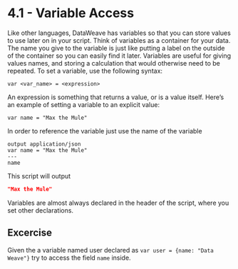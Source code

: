 # 4.1 - Variable Access

Like other languages, DataWeave has variables so that you can store values to use later on in your script. Think of variables as a container for your data. The name you give to the variable is just like putting a label on the outside of the container so you can easily find it later. Variables are useful for giving values names, and storing a calculation that would otherwise need to be repeated. To set a variable, use the following syntax:

```dw
var <var_name> = <expression>
```

An expression is something that returns a value, or is a value itself. Here’s an example of setting a variable to an explicit value:

```dw
var name = "Max the Mule"
```

In order to reference the variable just use the name of the variable

```dw
output application/json
var name = "Max the Mule"
---
name
```

This script will output

```json
"Max the Mule"
```

Variables are almost always declared in the header of the script, where you set other declarations. 

## Excercise

Given the a variable named user declared as `var user = {name: "Data Weave"}` try to access the field `name` inside.
